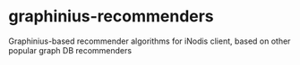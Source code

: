 # graphinius-recommenders
Graphinius-based recommender algorithms for iNodis client, based on other popular graph DB recommenders
